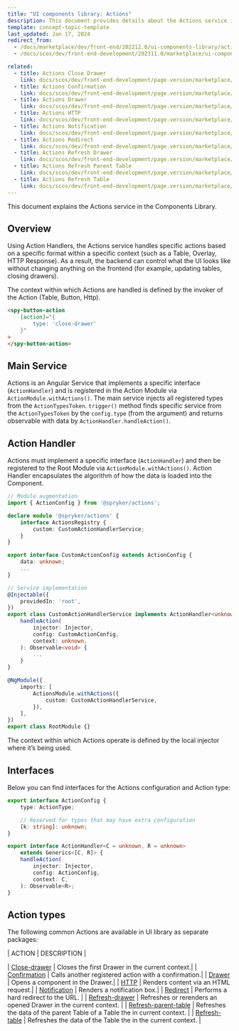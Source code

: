 ```yaml
---
title: "UI components library: Actions"
description: This document provides details about the Actions service in the Components Library.
template: concept-topic-template
last_updated: Jan 17, 2024
redirect_from:
  - /docs/marketplace/dev/front-end/202212.0/ui-components-library/actions/
  - /docs/scos/dev/front-end-development/202311.0/marketplace/ui-components-library/actions/ui-components-library-actions.html

related:
  - title: Actions Close Drawer
    link: docs/scos/dev/front-end-development/page.version/marketplace/ui-components-library/actions/actions-close-drawer.html
  - title: Actions Confirmation
    link: docs/scos/dev/front-end-development/page.version/marketplace/ui-components-library/actions/actions-confirmation.html
  - title: Actions Drawer
    link: docs/scos/dev/front-end-development/page.version/marketplace/ui-components-library/actions/actions-drawer.html
  - title: Actions HTTP
    link: docs/scos/dev/front-end-development/page.version/marketplace/ui-components-library/actions/actions-http.html
  - title: Actions Notification
    link: docs/scos/dev/front-end-development/page.version/marketplace/ui-components-library/actions/actions-notification.html
  - title: Actions Redirect
    link: docs/scos/dev/front-end-development/page.version/marketplace/ui-components-library/actions/actions-redirect.html
  - title: Actions Refresh Drawer
    link: docs/scos/dev/front-end-development/page.version/marketplace/ui-components-library/actions/actions-refresh-drawer.html
  - title: Actions Refresh Parent Table
    link: docs/scos/dev/front-end-development/page.version/marketplace/ui-components-library/actions/actions-refresh-parent-table.html
  - title: Actions Refresh Table
    link: docs/scos/dev/front-end-development/page.version/marketplace/ui-components-library/actions/actions-refresh-table.html
---
```


This document explains the Actions service in the Components Library.

## Overview

Using Action Handlers, the Actions service handles specific actions based on a specific format within a specific context (such as a Table, Overlay, HTTP Response).
As a result, the backend can control what the UI looks like without changing anything on the frontend (for example, updating tables, closing drawers).

The context within which Actions are handled is defined by the invoker of the Action (Table, Button, Http).

```html
<spy-button-action
    [action]="{
        type: 'close-drawer'
    }"
>
</spy-button-action>
```

## Main Service

Actions is an Angular Service that implements a specific interface (`ActionHandler`) and is registered in the Action Module via `ActionModule.withActions()`.
The main service injects all registered types from the `ActionTypesToken`.
`trigger()` method finds specific service from the `ActionTypesToken` by the `config.type` (from the argument) and returns observable with data by `ActionHandler.handleAction()`.

## Action Handler

Actions must implement a specific interface (`ActionHandler`) and then be registered to the Root Module via `ActionModule.withActions()`.
Action Handler encapsulates the algorithm of how the data is loaded into the Component.

```ts
// Module augmentation
import { ActionConfig } from '@spryker/actions';

declare module '@spryker/actions' {
    interface ActionsRegistry {
        custom: CustomActionHandlerService;
    }
}

export interface CustomActionConfig extends ActionConfig {
    data: unknown;
    ...
}

// Service implementation
@Injectable({
    providedIn: 'root',
})
export class CustomActionHandlerService implements ActionHandler<unknown, void> {
    handleAction(
        injector: Injector,
        config: CustomActionConfig,
        context: unknown,
    ): Observable<void> {
        ...
    }
}

@NgModule({
    imports: [
        ActionsModule.withActions({
            custom: CustomActionHandlerService,
        }),
    ],
})
export class RootModule {}
```

The context within which Actions operate is defined by the local injector where it’s being used.

## Interfaces

Below you can find interfaces for the Actions configuration and Action type:

```ts
export interface ActionConfig {
    type: ActionType;

    // Reserved for types that may have extra configuration
    [k: string]: unknown;
}

export interface ActionHandler<C = unknown, R = unknown>
    extends Generics<[C, R]> {
    handleAction(
        injector: Injector,
        config: ActionConfig,
        context: C,
    ): Observable<R>;
}
```

## Action types

The following common Actions are available in UI library as separate packages:

| ACTION | DESCRIPTION |

| [Close-drawer](/docs/scos/dev/front-end-development/{{page.version}}/marketplace/ui-components-library/actions/actions-close-drawer.html)  | Closes the first Drawer in the current context.|
| [Confirmation](/docs/scos/dev/front-end-development/{{page.version}}/marketplace/ui-components-library/actions/actions-confirmation.html)  | Calls another registered action with a confirmation.|
| [Drawer](/docs/scos/dev/front-end-development/{{page.version}}/marketplace/ui-components-library/actions/actions-drawer.html)  | Opens a component in the Drawer.|
| [HTTP](/docs/scos/dev/front-end-development/{{page.version}}/marketplace/ui-components-library/actions/actions-http.html)  | Renders content via an HTML request.|
| [Notification](/docs/scos/dev/front-end-development/{{page.version}}/marketplace/ui-components-library/actions/actions-notification.html)  | Renders a notification box.|
| [Redirect](/docs/scos/dev/front-end-development/{{page.version}}/marketplace/ui-components-library/actions/actions-redirect.html) |  Performs a hard redirect to the URL.  |
| [Refresh-drawer](/docs/scos/dev/front-end-development/{{page.version}}/marketplace/ui-components-library/actions/actions-refresh-drawer.html)  | Refreshes or rerenders an opened Drawer in the current context.  |
| [Refresh-parent-table](/docs/scos/dev/front-end-development/{{page.version}}/marketplace/ui-components-library/actions/actions-refresh-parent-table.html) | Refreshes the data of the parent Table of a Table the in current context. |
| [Refresh-table](/docs/scos/dev/front-end-development/{{page.version}}/marketplace/ui-components-library/actions/actions-refresh-table.html) |  Refreshes the data of the Table the in the current context.  |
